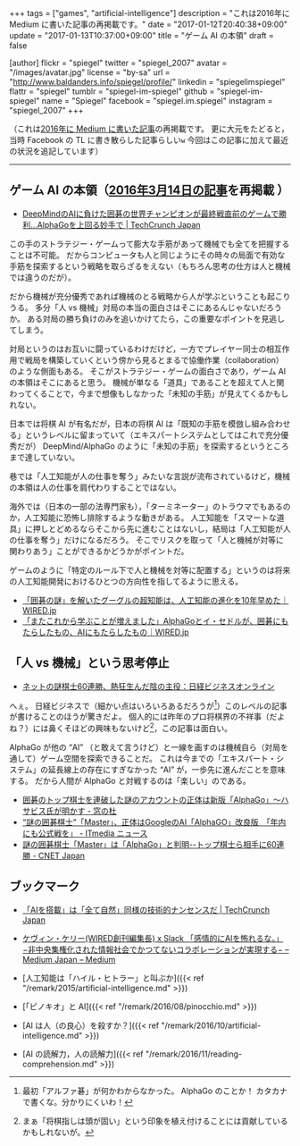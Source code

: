 +++
tags = ["games", "artificial-intelligence"]
description = "これは2016年に Medium に書いた記事の再掲載です。"
date = "2017-01-12T20:40:38+09:00"
update = "2017-01-13T10:37:00+09:00"
title = "ゲーム AI の本領"
draft = false

[author]
  flickr = "spiegel"
  twitter = "spiegel_2007"
  avatar = "/images/avatar.jpg"
  license = "by-sa"
  url = "http://www.baldanders.info/spiegel/profile/"
  linkedin = "spiegelimspiegel"
  flattr = "spiegel"
  tumblr = "spiegel-im-spiegel"
  github = "spiegel-im-spiegel"
  name = "Spiegel"
  facebook = "spiegel.im.spiegel"
  instagram = "spiegel_2007"
+++

（これは[2016年に Medium に書いた記事](https://medium.com/@spiegel/-67c0fc849272 "ゲーム AI の本領 – Medium")の再掲載です。
更に大元をたどると，当時 Facebook の TL に書き散らした記事らしい`w` 今回はこの記事に加えて最近の状況を追記しています）

----

## ゲーム AI の本領（[2016年3月14日の記事](https://medium.com/@spiegel/-67c0fc849272 "ゲーム AI の本領 – Medium")を再掲載 ）

- [DeepMindのAIに負けた囲碁の世界チャンピオンが最終戦直前のゲームで勝利…AlphaGoを上回る妙手で | TechCrunch Japan](http://jp.techcrunch.com/2016/03/13/20160313defeated-go-world-champion-beats-deepmind-ai-in-penultimate-match/)

この手のストラテジー・ゲームって膨大な手筋があって機械でも全てを把握することは不可能。
だからコンピュータも人と同じようにその時々の局面で有効な手筋を探索するという戦略を取らざるをえない（もちろん思考の仕方は人と機械では違うのだが）。

だから機械が充分優秀であれば機械のとる戦略から人が学ぶということも起こりうる。
多分「人 vs 機械」対局の本当の面白さはそこにあるんじゃないだろうか。
ある対局の勝ち負けのみを追いかけてたら，この重要なポイントを見逃してしまう。

対局というのはお互いに闘っているわけだけど，一方でプレイヤー同士の相互作用で戦局を構築していくという傍から見るとまるで協働作業（collaboration）のような側面もある。
そこがストラテジー・ゲームの面白さであり，ゲーム AI の本領はそこにあると思う。
機械が単なる「道具」であることを超えて人と関わってくることで，今まで想像もしなかった「未知の手筋」が見えてくるかもしれない。

日本では将棋 AI が有名だが，日本の将棋 AI は「既知の手筋を模倣し組み合わせる」というレベルに留まっていて（エキスパートシステムとしてはこれで充分優秀だが） DeepMind/AlphaGo のように「未知の手筋」を探索するというところまで達していない。

巷では「人工知能が人の仕事を奪う」みたいな言説が流布されているけど，機械の本領は人の仕事を肩代わりすることではない。

海外では（日本の一部の法専門家も），「ターミネーター」のトラウマでもあるのか，人工知能に恐怖し排除するような動きがある。
人工知能を「スマートな道具」に押しとどめるならそこから先に進むことはないし，結局は「人工知能が人の仕事を奪う」だけになるだろう。
そこでリスクを取って「人と機械が対等に関わりあう」ことができるかどうかがポイントだ。

ゲームのように「特定のルール下で人と機械を対等に配置する」というのは将来の人工知能開発におけるひとつの方向性を指してるように思える。

- [「囲碁の謎」を解いたグーグルの超知能は、人工知能の進化を10年早めた｜WIRED.jp](http://wired.jp/2016/01/31/huge-breakthrough-google-ai/)
- [「またこれから学ぶことが増えました」AlphaGoとイ・セドルが、囲碁にもたらしたもの、AIにもたらしたもの｜WIRED.jp](http://wired.jp/2016/03/16/final-round/)

## 「人 vs 機械」という思考停止

- [ネットの謎棋士60連勝、熱狂生んだ陰の主役：日経ビジネスオンライン](http://business.nikkeibp.co.jp/atcl/opinion/15/221102/010500382/?rt=nocnt)

へぇ。
日経ビジネスで（細かい点はいろいろあるだろうが[^a]）このレベルの記事が書けることのほうが驚きだよ。
個人的には昨年のプロ将棋界の不祥事（だよね？）には鼻くそほどの興味もないけど[^b]，この記事は面白い。

[^a]: 最初「アルファ碁」が何かわからなかった。 AlphaGo のことか！ カタカナで書くな。分かりにくいわ！
[^b]: まぁ「将棋指しは頭が固い」という印象を植え付けることには貢献しているかもしれないが。

AlphaGo が他の “AI” （と敢えて言うけど）と一線を画すのは機械自ら（対局を通して）ゲーム空間を探索できることだ。
これは今までの「エキスパート・システム」の延長線上の存在にすぎなかった “AI” が，一歩先に進んだことを意味する。
だから人間が AlphaGo と対戦するのは「楽しい」のである。

- [囲碁のトップ棋士を連破した謎のアカウントの正体は新版「AlphaGo」～ハサビス氏が明かす - 窓の杜](http://forest.watch.impress.co.jp/docs/news/1037627.html)
- [“謎の囲碁棋士”「Master」、正体はGoogleのAI「AlphaGO」改良版　「年内にも公式戦を」 - ITmedia ニュース](http://www.itmedia.co.jp/news/articles/1701/05/news060.html)
- [謎の囲碁棋士「Master」は「AlphaGo」と判明--トップ棋士ら相手に60連勝 - CNET Japan](http://japan.cnet.com/news/service/35094593/)

## ブックマーク

- [「AIを搭載」は「全て自然」同様の技術的ナンセンスだ | TechCrunch Japan](http://jp.techcrunch.com/2017/01/11/20170110ai-powered-is-techs-meaningless-equivalent-of-all-natural/)
- [ケヴィン・ケリー(WIRED創刊編集長) x Slack 「感情的にAIを怖れるな。」−非中央集権化された情報社会でかつてないコラボレーションが実現する− – Medium Japan – Medium](https://medium.com/japan/-42e6840d6711)

- [人工知能は「ハイル・ヒトラー」と叫ぶか]({{< ref "/remark/2015/artificial-intelligence.md" >}})
- [「ピノキオ」と AI]({{< ref "/remark/2016/08/pinocchio.md" >}})
- [AI は人（の良心）を殺すか？]({{< ref "/remark/2016/10/artificial-intelligence.md" >}})
- [AI の読解力，人の読解力]({{< ref "/remark/2016/11/reading-comprehension.md" >}})
